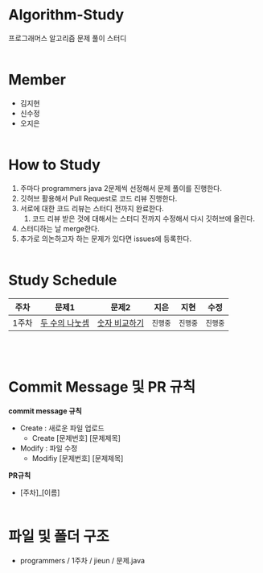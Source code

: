 # Algorithm-Study
프로그래머스 알고리즘 문제 풀이 스터디<br><br>

# Member
- 김지현 
- 신수정
- 오지은<br><br>

# How to Study
1. 주마다 programmers java 2문제씩 선정해서 문제 풀이를 진행한다. 
2. 깃허브 활용해서 Pull Request로 코드 리뷰 진행한다.
3. 서로에 대한 코드 리뷰는 스터디 전까지 완료한다.
    1. 코드 리뷰 받은 것에 대해서는 스터디 전까지 수정해서 다시 깃허브에 올린다.
4. 스터디하는 날 merge한다.
5. 추가로 의논하고자 하는 문제가 있다면 issues에 등록한다.<br><br>

# Study Schedule
|주차|문제1|문제2|지은|지현|수정
|:---:|:---:|:---:|:---:|:---:|:---:|
|1주차|[두 수의 나눗셈](https://school.programmers.co.kr/learn/courses/30/lessons/120806)|[숫자 비교하기](https://school.programmers.co.kr/learn/courses/30/lessons/120807)|`진행중`|`진행중`|`진행중`|

<br><br>
# Commit Message 및 PR 규칙
**commit message 규칙**
- Create : 새로운 파일 업로드
    - Create [문제번호] [문제제목]
- Modify : 파일 수정
    - Modifiy [문제번호] [문제제목]

**PR규칙**
- [주차]_[이름]<br><br>

# 파일 및 폴더 구조
- programmers / 1주차 / jieun / 문제.java
<br><br>
